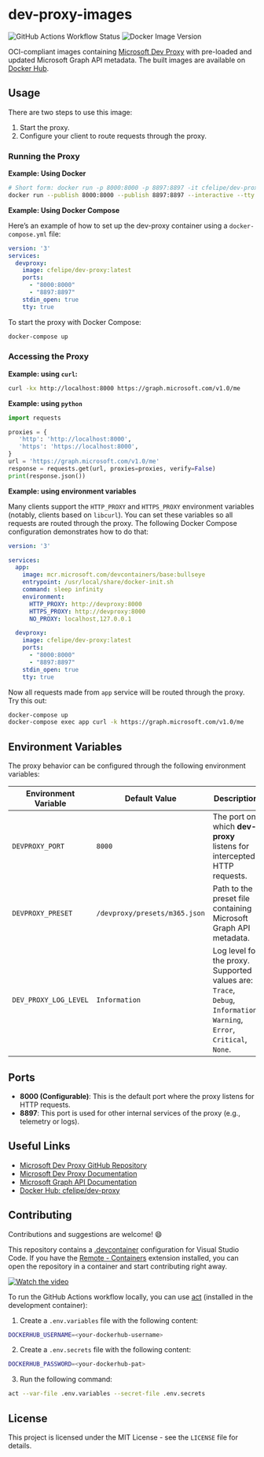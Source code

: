 # dev-proxy-images

![GitHub Actions Workflow Status](https://img.shields.io/github/actions/workflow/status/CarlosDomingues/dev-proxy-images/publish-images.yaml)
![Docker Image Version](https://img.shields.io/docker/v/cfelipe/dev-proxy)

OCI-compliant images containing [Microsoft Dev Proxy](https://github.com/microsoft/dev-proxy) with pre-loaded and updated Microsoft Graph API metadata. The built images are available on [Docker Hub](https://hub.docker.com/r/cfelipe/dev-proxy).

## Usage

There are two steps to use this image:

1. Start the proxy.
2. Configure your client to route requests through the proxy.

### Running the Proxy

**Example: Using Docker**

```bash
# Short form: docker run -p 8000:8000 -p 8897:8897 -it cfelipe/dev-proxy:latest
docker run --publish 8000:8000 --publish 8897:8897 --interactive --tty cfelipe/dev-proxy:latest
```

**Example: Using Docker Compose**

Here’s an example of how to set up the dev-proxy container using a `docker-compose.yml` file:


```yaml
version: '3'
services:
  devproxy:
    image: cfelipe/dev-proxy:latest
    ports:
      - "8000:8000"
      - "8897:8897"
    stdin_open: true
    tty: true
```

To start the proxy with Docker Compose:

```bash
docker-compose up
```

### Accessing the Proxy


**Example: using `curl`:**

```bash
curl -kx http://localhost:8000 https://graph.microsoft.com/v1.0/me
```

**Example: using `python`**

```python
import requests

proxies = {
   'http': 'http://localhost:8000',
   'https': 'https://localhost:8000',
}
url = 'https://graph.microsoft.com/v1.0/me'
response = requests.get(url, proxies=proxies, verify=False)
print(response.json())
```

**Example: using environment variables**

Many clients support the `HTTP_PROXY` and `HTTPS_PROXY` environment variables (notably, clients based on `libcurl`). You can set these variables so all requests are routed through the proxy. The following Docker Compose configuration demonstrates how to do that:

```yaml
version: '3'

services:
  app:
    image: mcr.microsoft.com/devcontainers/base:bullseye
    entrypoint: /usr/local/share/docker-init.sh
    command: sleep infinity 
    environment:
      HTTP_PROXY: http://devproxy:8000
      HTTPS_PROXY: http://devproxy:8000
      NO_PROXY: localhost,127.0.0.1

  devproxy:
    image: cfelipe/dev-proxy:latest
    ports:
      - "8000:8000"
      - "8897:8897"
    stdin_open: true
    tty: true
```

Now all requests made from `app` service will be routed through the proxy. Try this out:

```bash
docker-compose up
docker-compose exec app curl -k https://graph.microsoft.com/v1.0/me
```

## Environment Variables

The proxy behavior can be configured through the following environment variables:

| Environment Variable     | Default Value                      | Description                                                                             |
|--------------------------|------------------------------------|-----------------------------------------------------------------------------------------|
| `DEVPROXY_PORT`           | `8000`                             | The port on which **dev-proxy** listens for intercepted HTTP requests.                  |
| `DEVPROXY_PRESET`         | `/devproxy/presets/m365.json`      | Path to the preset file containing Microsoft Graph API metadata.                        |
| `DEV_PROXY_LOG_LEVEL`     | `Information`                     | Log level for the proxy. Supported values are: `Trace`, `Debug`, `Information`, `Warning`, `Error`, `Critical`, `None`. |


## Ports

- **8000 (Configurable)**: This is the default port where the proxy listens for HTTP requests.
- **8897**: This port is used for other internal services of the proxy (e.g., telemetry or logs).

## Useful Links

* [Microsoft Dev Proxy GitHub Repository](https://github.com/microsoft/dev-proxy)
* [Microsoft Dev Proxy Documentation](https://learn.microsoft.com/en-us/microsoft-cloud/dev/dev-proxy/overview)
* [Microsoft Graph API Documentation](https://docs.microsoft.com/en-us/graph/overview)
* [Docker Hub: cfelipe/dev-proxy](https://hub.docker.com/r/cfelipe/dev-proxy)
  
## Contributing

Contributions and suggestions are welcome! 😄

This repository contains a [.devcontainer](https://code.visualstudio.com/docs/devcontainers/containers) configuration for Visual Studio Code. If you have the [Remote - Containers](https://marketplace.visualstudio.com/items?itemName=ms-vscode-remote.remote-containers) extension installed, you can open the repository in a container and start contributing right away.

[![Watch the video](https://img.youtube.com/vi/Dyweaat26nk/0.jpg)](https://www.youtube.com/watch?v=Dyweaat26nk)

To run the GitHub Actions workflow locally, you can use [act](https://github.com/nektos/act) (installed in the development container):

1. Create a `.env.variables` file with the following content:

```bash
DOCKERHUB_USERNAME=<your-dockerhub-username>
```

2. Create a `.env.secrets` file with the following content:

```bash
DOCKERHUB_PASSWORD=<your-dockerhub-pat>
```

3. Run the following command:

```bash
act --var-file .env.variables --secret-file .env.secrets
```

## License

This project is licensed under the MIT License - see the `LICENSE` file for details.

